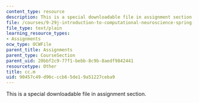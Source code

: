 ```yaml
---
content_type: resource
description: This is a special downloadable file in assignment section.
file: /courses/9-29j-introduction-to-computational-neuroscience-spring-2004/90457c49d96cccb65de19a51227ceba9_cc.m
file_type: text/plain
learning_resource_types:
- Assignments
ocw_type: OCWFile
parent_title: Assignments
parent_type: CourseSection
parent_uid: 20bbf2c9-77f1-bebb-8c9b-8aedf9842441
resourcetype: Other
title: cc.m
uid: 90457c49-d96c-ccb6-5de1-9a51227ceba9
---
```

This is a special downloadable file in assignment section.

